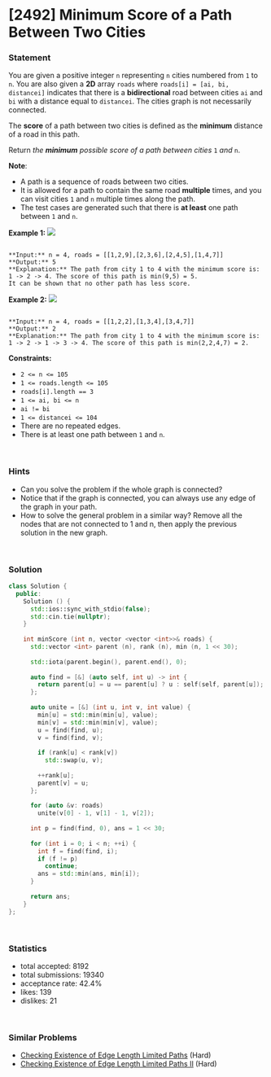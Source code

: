# [2492] Minimum Score of a Path Between Two Cities



### Statement

You are given a positive integer `n` representing `n` cities numbered from `1` to `n`. You are also given a **2D** array `roads` where `roads[i] = [ai, bi, distancei]` indicates that there is a **bidirectional** road between cities `ai` and `bi` with a distance equal to `distancei`. The cities graph is not necessarily connected.

The **score** of a path between two cities is defined as the **minimum** distance of a road in this path.

Return *the **minimum** possible score of a path between cities* `1` *and* `n`.

**Note**:

* A path is a sequence of roads between two cities.
* It is allowed for a path to contain the same road **multiple** times, and you can visit cities `1` and `n` multiple times along the path.
* The test cases are generated such that there is **at least** one path between `1` and `n`.


**Example 1:**
![](https://assets.leetcode.com/uploads/2022/10/12/graph11.png)

```

**Input:** n = 4, roads = [[1,2,9],[2,3,6],[2,4,5],[1,4,7]]
**Output:** 5
**Explanation:** The path from city 1 to 4 with the minimum score is: 1 -> 2 -> 4. The score of this path is min(9,5) = 5.
It can be shown that no other path has less score.

```

**Example 2:**
![](https://assets.leetcode.com/uploads/2022/10/12/graph22.png)

```

**Input:** n = 4, roads = [[1,2,2],[1,3,4],[3,4,7]]
**Output:** 2
**Explanation:** The path from city 1 to 4 with the minimum score is: 1 -> 2 -> 1 -> 3 -> 4. The score of this path is min(2,2,4,7) = 2.

```

**Constraints:**
* `2 <= n <= 105`
* `1 <= roads.length <= 105`
* `roads[i].length == 3`
* `1 <= ai, bi <= n`
* `ai != bi`
* `1 <= distancei <= 104`
* There are no repeated edges.
* There is at least one path between `1` and `n`.


<br>

### Hints

- Can you solve the problem if the whole graph is connected?
- Notice that if the graph is connected, you can always use any edge of the graph in your path.
- How to solve the general problem in a similar way? Remove all the nodes that are not connected to 1 and n, then apply the previous solution in the new graph.

<br>

### Solution

```cpp
class Solution {
  public:
    Solution () {
      std::ios::sync_with_stdio(false);
      std::cin.tie(nullptr);
    }
  
    int minScore (int n, vector <vector <int>>& roads) {
      std::vector <int> parent (n), rank (n), min (n, 1 << 30);
      
      std::iota(parent.begin(), parent.end(), 0);
      
      auto find = [&] (auto self, int u) -> int {
        return parent[u] = u == parent[u] ? u : self(self, parent[u]);
      };
      
      auto unite = [&] (int u, int v, int value) {
        min[u] = std::min(min[u], value);
        min[v] = std::min(min[v], value);
        u = find(find, u);
        v = find(find, v);
        
        if (rank[u] < rank[v])
          std::swap(u, v);
        
        ++rank[u];
        parent[v] = u;
      };
      
      for (auto &v: roads)
        unite(v[0] - 1, v[1] - 1, v[2]);
      
      int p = find(find, 0), ans = 1 << 30;
      
      for (int i = 0; i < n; ++i) {
        int f = find(find, i);
        if (f != p)
          continue;
        ans = std::min(ans, min[i]);
      }
      
      return ans;
    }
};
```

<br>

### Statistics

- total accepted: 8192
- total submissions: 19340
- acceptance rate: 42.4%
- likes: 139
- dislikes: 21

<br>

### Similar Problems

- [Checking Existence of Edge Length Limited Paths](https://leetcode.com/problems/checking-existence-of-edge-length-limited-paths) (Hard)
- [Checking Existence of Edge Length Limited Paths II](https://leetcode.com/problems/checking-existence-of-edge-length-limited-paths-ii) (Hard)
